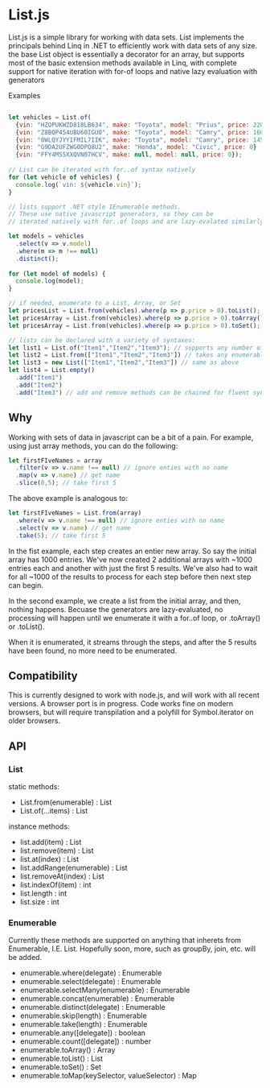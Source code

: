 # List.js
List.js is a simple library for working with data sets. List implements the 
principals behind Linq in .NET to efficiently work with data sets of any size.
the base List object is essentially a decorator for an array, but supports most
of the basic extension methods available in Linq, with complete support for native
iteration with for-of loops and native lazy evaluation with generators

Examples

```javascript

let vehicles = List.of(
  {vin: "HZOPUKWZD818LB634", make: "Toyota", model: "Prius", price: 22000},
  {vin: "Z8BQP454UBU60IGU0", make: "Toyota", model: "Camry", price: 16000},
  {vin: "0WLQYJYYIFMIL7IIK", make: "Toyota", model: "Camry", price: 14500},
  {vin: "G9DA2UFZWG0DPQ8U2", make: "Honda", model: "Civic", price: 0}
  {vin: "FFY4MS5XXQVN07HCV", make: null, model: null, price: 0});
  
// List can be iterated with for..of syntax natively
for (let vehicle of vehicles) {
  console.log(`vin: ${vehicle.vin}`);
}

// lists support .NET style IEnumerable methods. 
// These use native javascript generators, so they can be 
// iterated natively with for..of loops and are lazy-evalated similarly to  IEnumerable in .NET  

let models = vehicles
  .select(v => v.model)
  .where(m => m !== null)
  .distinct();
    
for (let model of models) {
  console.log(model);
}

// if needed, enumerate to a List, Array, or Set
let pricesList = List.from(vehicles).where(p => p.price > 0).toList();
let pricesArray = List.from(vehicles).where(p => p.price > 0).toArray();
let pricesArray = List.from(vehicles).where(p => p.price > 0).toSet();
```

```javascript
// lists can be declared with a variety of syntaxes:
let list1 = List.of("Item1","Item2","Item3"); // supports any number of parameters
let list2 = List.from(["Item1","Item2","Item3"]) // takes any enumerable object, such as a set, map, or array
let list3 = new List(["Item1","Item2","Item3"]) // same as above
let list4 = List.empty()
  .add("Item1")
  .add("Item2")
  .add("Item3") // add and remove methods can be chained for fluent syntax
```

## Why
Working with sets of data in javascript can be a bit of a pain. For example, using just
array methods, you can do the following:

```javascript
let firstFIveNames = array
  .filter(v => v.name !== null) // ignore enties with no name
  .map(v => v.name) // get name
  .slice(0,5); // take first 5
```

The above example is analogous to:

```javascript
let firstFIveNames = List.from(array)
  .where(v => v.name !== null) // ignore enties with no name
  .select(v => v.name) // get name
  .take(5); // take first 5
```

In the fist example, each step creates an entier new array. So say the initial
array has 1000 entries. We've now created 2 additional arrays with ~1000 entries each
and another with just the first 5 results. We've also had to wait for all ~1000 of the
results to process for each step before then next step can begin.

In the second example, we create a list from the initial array, and then, nothing happens.
Becuase the generators are lazy-evaluated, no processing will happen until we enumerate
it with a for..of loop, or .toArray() or .toList().

When it is enumerated, it streams through the steps, and after the 5 results have been
found, no more need to be enumerated.

## Compatibility

This is currently designed to work with node.js, and will work with all recent versions. A browser 
port is in progress. Code works fine on modern browsers, but will require transpilation and
a polyfill for Symbol.iterator on older browsers.

## API

### List

static methods:
* List.from(enumerable) : List
* List.of(...items) : List

instance methods:
* list.add(item) : List
* list.remove(item) : List
* list.at(index) : List
* list.addRange(enumerable) : List
* list.removeAt(index) : List
* list.indexOf(item) : int
* list.length : int
* list.size : int

### Enumerable

Currently these methods are supported on anything that inherets from Enumerable, 
I.E. List. Hopefully soon, more, such as groupBy, join, etc. will be added.

* enumerable.where(delegate) : Enumerable
* enumerable.select(delegate) : Enumerable
* enumerable.selectMany(enumerable) : Enumerable
* enumerable.concat(enumerable) : Enumerable
* enumerable.distinct(delegate) : Enumerable
* enumerable.skip(length) : Enumerable
* enumerable.take(length) : Enumerable
* enumerable.any([delegate]) : boolean
* enumerable.count([delegate]) : number
* enumerable.toArray() : Array
* enumerable.toList() : List
* enumerable.toSet() : Set
* enumerable.toMap(keySelector, valueSelector) : Map


